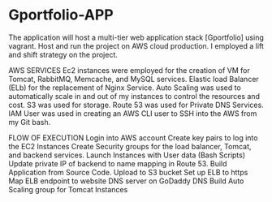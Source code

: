 # Gportfolio-APP
The application will host a multi-tier web application stack [Gportfolio] using vagrant. Host and run the project on AWS cloud production. I employed a lift and shift strategy on the project.

AWS SERVICES
Ec2 instances were employed for the creation of VM for Tomcat, RabbitMQ, Memcache, and MySQL services.
Elastic load Balancer (ELb) for the replacement of Nginx Service.
Auto Scaling was used to automatically scale in and out of my instances to control the resources and cost.
S3 was used for storage.
Route 53 was used for Private DNS Services.
IAM User was used in creating an AWS CLI user to SSH into the AWS from my Git bash.


FLOW OF EXECUTION
Login into AWS account
Create key pairs to log into the EC2 Instances
Create Security groups for the load balancer, Tomcat, and backend services.
Launch Instances with User data (Bash Scripts)
Update private IP of backend to name mapping in Route 53.
Build Application from Source Code.
Upload to S3 bucket
Set up ELB to https
Map ELB endpoint to website DNS server on GoDaddy DNS
Build Auto Scaling group for Tomcat Instances

